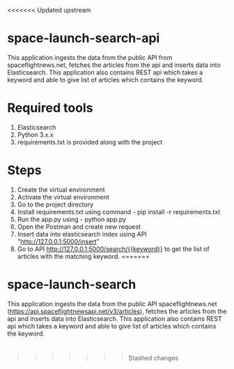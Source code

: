 <<<<<<< Updated upstream
# space-launch-search-api
This application ingests the data from the public API from spaceflightnews.net, fetches the articles from the api and inserts data into Elasticsearch. This application also contains REST api which takes a keyword and able to give list of articles which contains the keyword. 

# Required tools
1. Elasticsearch
2. Python 3.x.x
3. requirements.txt is provided along with the project

# Steps
1. Create the virtual environment
2. Activate the virtual environment
3. Go to the project directory
4. Install requirements.txt using command - pip install -r requirements.txt
5. Run the app.py using - python app.py
6. Open the Postman and create new request
7. Insert data into elasticsearch index using API "http://127.0.0.1:5000/insert" 
8. Go to API http://127.0.0.1:5000/search/{{keyword}} to get the list of articles with the matching keyword.
=======
# space-launch-search
This application ingests the data from the public API spaceflightnews.net (https://api.spaceflightnewsapi.net/v3/articles), fetches the articles from the api and inserts data into Elasticsearch. This application also contains REST api which takes a keyword and able to give list of articles which contains the keyword. 

#
>>>>>>> Stashed changes

